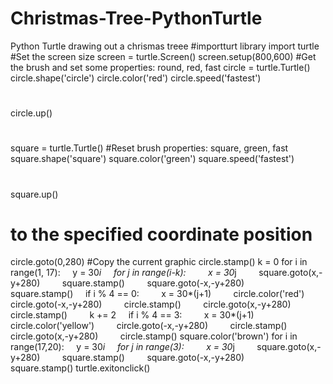 # Christmas-Tree-PythonTurtle
Python Turtle drawing out a chrismas treee
#importturt library
import turtle
 #Set the screen size
screen = turtle.Screen()
screen.setup(800,600)
 #Get the brush and set some properties: round, red, fast
circle = turtle.Turtle()
circle.shape('circle')
circle.color('red')
circle.speed('fastest')
 # 
circle.up()
 # 
square = turtle.Turtle()
 #Reset brush properties: square, green, fast
square.shape('square')
square.color('green')
square.speed('fastest')
 # 
square.up()
 #  to the specified coordinate position
circle.goto(0,280)
 #Copy the current graphic
circle.stamp()
k = 0
for i in range(1, 17):
    y = 30*i
    for j in range(i-k):
        x = 30*j
        square.goto(x,-y+280)
        square.stamp()
        square.goto(-x,-y+280)
        square.stamp()
    if i % 4 == 0:
        x = 30*(j+1)
        circle.color('red')
        circle.goto(-x,-y+280)
        circle.stamp()
        circle.goto(x,-y+280)
        circle.stamp()
        k += 2
    if i % 4 == 3:
        x = 30*(j+1)
        circle.color('yellow')
        circle.goto(-x,-y+280)
        circle.stamp()
        circle.goto(x,-y+280)
        circle.stamp()
square.color('brown')
for i in range(17,20):
    y = 30*i
    for j in range(3):
        x = 30*j
        square.goto(x,-y+280)
        square.stamp()
        square.goto(-x,-y+280)
        square.stamp()
turtle.exitonclick()
